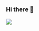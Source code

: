 ### Hi there 👋

<img src="https://img.shields.io/badge/Android-3DDC84?style=flat-square&logo=Android&logoColor=white"/>

